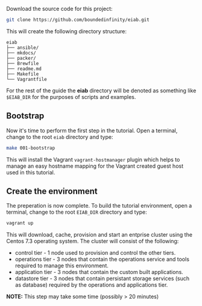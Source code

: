 Download the source code for this project:

```bash
git clone https://github.com/boundedinfinity/eiab.git
```

This will create the following directory structure:

```
eiab
├── ansible/
├── mkdocs/
├── packer/
├── Brewfile
├── readme.md
├── Makefile 
└── Vagrantfile
```

For the rest of the guide the **eiab** directory will be denoted as something like `$EIAB_DIR` for
the purposes of scripts and examples.

## Bootstrap

Now it's time to perform the first step in the tutorial.  Open a terminal,
change to the root `eiab` directory and type:

```bash
make 001-bootstrap
```

This will install the Vagrant `vagrant-hostmanager` plugin which helps to manage
an easy hostname mapping for the Vagrant created guest host used in this 
tutorial.

## Create the environment

The preperation is now complete.  To build the tutorial environment, open a 
terminal, change to the root `EIAB_DIR` directory and type:

```bash
vagrant up
```

This will download, cache, provision and start an entprise cluster using the 
Centos 7.3 operating system.  The cluster will consist of the following:

- control tier - 1 node used to provision and control the other tiers.
- operations tier - 3 nodes that contain the operations service and tools 
  required to manage this environment.
- application tier - 3 nodes that contain the custom built applications.
- datastore tier -  3 nodes that contain persistant storage services 
  (such as database) required by the operations and applications tier.

**NOTE:** This step may take some time (possibly > 20 minutes)
